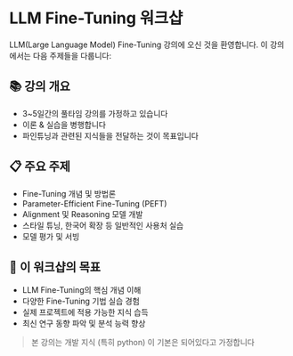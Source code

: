 # LLM Fine-Tuning 워크샵

LLM(Large Language Model) Fine-Tuning 강의에 오신 것을 환영합니다. 이 강의에서는 다음 주제들을 다룹니다:

## 📚 강의 개요
- 3~5일간의 풀타임 강의를 가정하고 있습니다   
- 이론 & 실습을 병행합니다
- 파인튜닝과 관련된 지식들을 전달하는 것이 목표입니다

## 📋 주요 주제
- Fine-Tuning 개념 및 방법론
- Parameter-Efficient Fine-Tuning (PEFT)
- Alignment 및 Reasoning 모델 개발
- 스타일 튜닝, 한국어 확장 등 일반적인 사용처 실습
- 모델 평가 및 서빙

## 🎯 이 워크샵의 목표
- LLM Fine-Tuning의 핵심 개념 이해
- 다양한 Fine-Tuning 기법 실습 경험
- 실제 프로젝트에 적용 가능한 지식 습득
- 최신 연구 동향 파악 및 분석 능력 향상 


> 본 강의는 개발 지식  (특히 python) 이 기본은 되어있다고 가정합니다  
